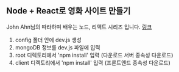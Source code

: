 ## Node + React로 영화 사이트 만들기

John Ahn님의 따라하며 배우는 노드, 리액트 시리즈 입니다.
[링크](https://www.inflearn.com/course/%EB%94%B0%EB%9D%BC%ED%95%98%EB%A9%B0-%EB%B0%B0%EC%9A%B0%EB%8A%94-%EB%85%B8%EB%93%9C-%EB%A6%AC%EC%95%A1%ED%8A%B8-%EC%98%81%ED%99%94%EC%82%AC%EC%9D%B4%ED%8A%B8-%EB%A7%8C%EB%93%A4%EA%B8%B0/dashboard)

1. config 폴더 안에 dev.js 생성
2. mongoDB 정보를 dev.js 파일에 입력
3. root 디렉토리에서 'npm install' 입력 (다운로드 서버 종속성 다운로드)
4. client 디렉토리에서 'npm install' 입력 (프론트엔드 종속성 다운로드)
